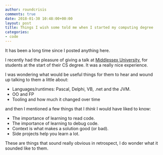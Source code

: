 ```yaml
---
author: roundcrisis
comments: true
date: 2018-01-30 10:48:00+00:00
layout: post
title: Things I wish some told me when I started my computing degree
categories:
- code
---
```


It has been a long time since I posted anything here. 

I recently had the pleasure of giving a talk at [Middlessex University](http://www.mdx.ac.uk/), for students at the 
start of their CS degree. It was a really nice experience.

I was wondering what would be useful things for them to hear and wound up talking to them a little about:

* Languages/runtimes: Pascal, Delphi, VB, .net and the JVM.
* OO and FP
* Tooling and how much it changed over time

and then I mentioned a few things that I _think_ I would have liked to know:

* The importance of learning to read code.
* The importance of learning to debug code.
* Context is what makes a solution good (or bad).
* Side projects help you learn a lot.

These are things that sound really obvious in retrospect, I do wonder what it sounded like to them.
